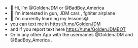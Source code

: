 - 👋 Hi, I’m @GoldenJDM or @BadBoy_America
- 👀 I’m interested in gun, JDM cars , fghiter airplane
- 🌱 I’m currently learning my lessons😂
- you can text me in https://t.me/GoldenJDM
- and if you report text here https://t.me/GoldenJDMBOT
 - Or in any other App with the usernames @GoldenJDM and @BadBoy_America .


<!---
GoldenJDM/GoldenJDM is a ✨ special ✨ repository because its `README.md` (this file) appears on your GitHub profile.
You can click the Preview link to take a look at your changes.
--->
